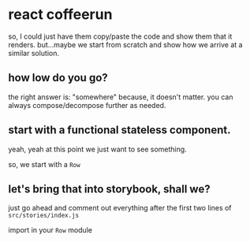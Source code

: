 # react coffeerun

so, I could just have them copy/paste the code and show them that it renders.
but...maybe we start from scratch and show how we arrive at a similar solution.

## how low do you go?

the right answer is: "somewhere"
because, it doesn't matter.
you can always compose/decompose further as needed.

## start with a functional stateless component.

yeah, yeah at this point we just want to see something.

so, we start with a `Row`

## let's bring that into storybook, shall we?

just go ahead and comment out everything after the first two lines of `src/stories/index.js`

import in your `Row` module